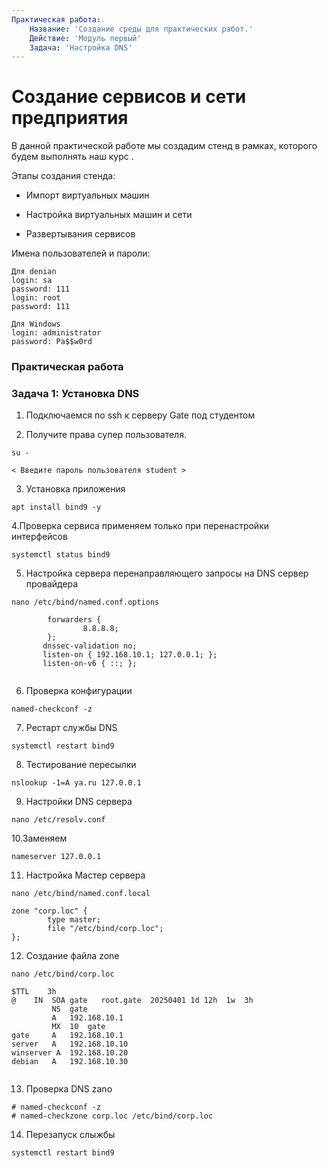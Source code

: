 ```yaml
---
Практическая работа:
    Название: 'Создание среды для практических работ.'
    Действие: 'Модуль первый'
    Задача: 'Настройка DNS'
---
```


# **Создание сервисов и сети предприятия**

В данной практической работе мы создадим стенд в рамках, которого будем выполнять наш курс .

Этапы создания стенда:

- Импорт виртуальных машин

- Настройка виртуальных машин и сети

- Развертывания сервисов

Имена пользователей и пароли:
```
Для denian
login: sa 
password: 111
login: root 
password: 111
```
```
Для Windows
login: administrator 
password: Pa$$w0rd
```
### **Практическая работа**


### **Задача 1: Установка DNS**


1. Подключаемся по ssh к серверу Gate под студентом

2. Получите права супер пользователя.

```
su -
```
```
< Введите пароль пользователя student >
```

3. Установка приложения
   
```
apt install bind9 -y
```

4.Проверка сервиса применяем только при перенастройки интерфейсов

```
systemctl status bind9
```

5. Настройка сервера перенаправляющего запросы на DNS cервер провайдера

```
nano /etc/bind/named.conf.options
```
```
        forwarders {
                8.8.8.8;
        };
       dnssec-validation no;
       listen-on { 192.168.10.1; 127.0.0.1; };
       listen-on-v6 { ::; };
       

```

6. Проверка конфигурации

```
named-checkconf -z
```
7. Рестарт службы DNS

```
systemctl restart bind9
```
8. Тестирование пересылки

```
nslookup -1=A ya.ru 127.0.0.1
```
9. Настройки DNS сервера
```
nano /etc/resolv.conf
```
10.Заменяем
```
nameserver 127.0.0.1
```

11. Настройка Мастер сервера

```
nano /etc/bind/named.conf.local
```
```
zone "corp.loc" {
        type master;
        file "/etc/bind/corp.loc";
};
```
12. Создание файла zone
```
nano /etc/bind/corp.loc
```
```
$TTL    3h
@    IN  SOA gate   root.gate  20250401 1d 12h  1w  3h
         NS  gate
         A   192.168.10.1
         MX  10  gate
gate     A   192.168.10.1
server   A   192.168.10.10
winserver A  192.168.10.20
debian   A   192.168.10.30


```

13. Проверка DNS zano

```
# named-checkconf -z
# named-checkzone corp.loc /etc/bind/corp.loc
```
14. Перезапуск слыжбы
```
systemctl restart bind9
```

